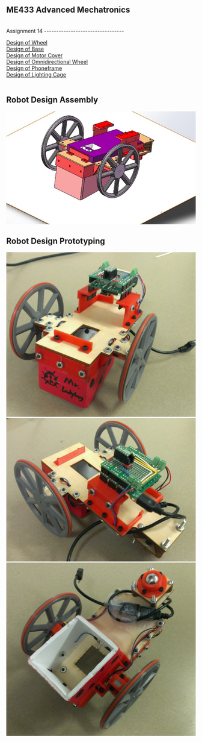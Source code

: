 ME433 Advanced Mechatronics
---------------------------------
<br> 
Assignment 14
---------------------------------

[Design of Wheel](https://github.com/hereissunyue/ME433/tree/master/HW9/box)<br>
[Design of Base](https://github.com/hereissunyue/ME433/tree/master/HW9/wheel/wheel.STL)<br>
[Design of Motor Cover](https://github.com/hereissunyue/ME433/tree/master/HW9/wheel/wheel.STL)<br>
[Design of Omnidirectional Wheel](https://github.com/hereissunyue/ME433/tree/master/HW9/wheel/wheel.STL)<br>
[Design of Phoneframe](https://github.com/hereissunyue/ME433/tree/master/HW9/wheel/wheel.STL)<br>
[Design of Lighting Cage](https://github.com/hereissunyue/ME433/tree/master/HW9/wheel/wheel.STL)<br>
<br>

Robot Design Assembly
---------------------------------
<img src="https://raw.githubusercontent.com/hereissunyue/ME433/master/HW14/figure/1.JPG">
<br>

Robot Design Prototyping
---------------------------------
<img src="https://raw.githubusercontent.com/hereissunyue/ME433/master/HW14/figure/2.JPG">
<img src="https://raw.githubusercontent.com/hereissunyue/ME433/master/HW14/figure/3.JPG">
<img src="https://raw.githubusercontent.com/hereissunyue/ME433/master/HW14/figure/4.JPG">